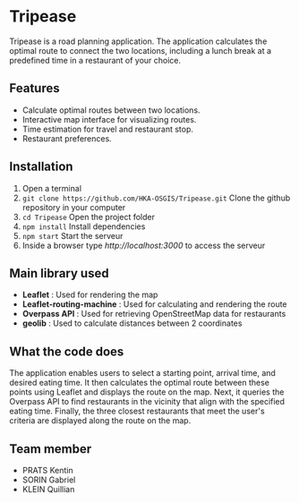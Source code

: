 # Tripease

Tripease is a road planning application. The application calculates the optimal route to connect the two locations, including a lunch break at a predefined time in a restaurant of your choice.

## Features

- Calculate optimal routes between two locations.
- Interactive map interface for visualizing routes.
- Time estimation for travel and restaurant stop.
- Restaurant preferences.

## Installation

1. Open a terminal
2. `git clone https://github.com/HKA-OSGIS/Tripease.git` Clone the github repository in your computer
3. `cd Tripease` Open the project folder
4. `npm install` Install dependencies
5. `npm start` Start the serveur
6. Inside a browser type *http://localhost:3000* to access the serveur

## Main library used

- **Leaflet** : Used for rendering the map
- **Leaflet-routing-machine** : Used for calculating and rendering the route
- **Overpass API** : Used for retrieving OpenStreetMap data for restaurants
- **geolib** : Used to calculate distances between 2 coordinates

## What the code does

The application enables users to select a starting point, arrival time, and desired eating time. It then calculates the optimal route between these points using Leaflet and displays the route on the map. Next, it queries the Overpass API to find restaurants in the vicinity that align with the specified eating time. Finally, the three closest restaurants that meet the user's criteria are displayed along the route on the map.

## Team member

- PRATS Kentin
- SORIN Gabriel
- KLEIN Quillian